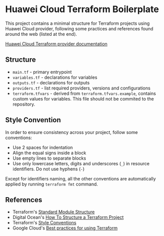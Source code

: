 # Huawei Cloud Terraform Boilerplate

This project contains a minimal structure for Terraform projects using Huawei
Cloud provider, following some practices and references found around the
web (listed at the end).

[Huawei Cloud Terraform provider documentation](https://registry.terraform.io/providers/huaweicloud/huaweicloud/latest/docs)

## Structure

- `main.tf` - primary entrypoint
- `variables.tf` - declarations for variables
- `outputs.tf` - declarations for outputs
- `providers.tf` - list required providers, versions and configurations
- `terraform.tfvars` - derived from `terraform.tfvars.example`, contains custom
  values for variables. This file should not be commited to the repository.

## Style Convention

In order to ensure consistency across your project, follow some conventions:

- Use 2 spaces for indentation
- Align the equal signs inside a block
- Use empty lines to separate blocks
- Use only lowercase letters, digits and underscores (`_`) in resource
  identifiers. Do not use hyphens (`-`)

Except for identifiers naming, all the other conventions are automatically
applied by running `terraform fmt` command.

## References

- Terraform's [Standard Module Structure](https://developer.hashicorp.com/terraform/language/modules/develop/structure)
- Digital Ocean's [How To Structure a Terraform Project](https://www.digitalocean.com/community/tutorials/how-to-structure-a-terraform-project)
- Terraform's [Style Conventions](https://developer.hashicorp.com/terraform/language/syntax/style)
- Google Cloud's [Best practices for using Terraform](https://cloud.google.com/docs/terraform/best-practices-for-terraform)
